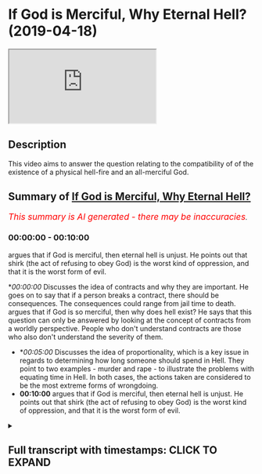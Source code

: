 # If God is Merciful, Why Eternal Hell? (2019-04-18)

<iframe loading='lazy' src='https://www.youtube.com/embed/8pYwCzTTiG4'></iframe>

## Description

This video aims to answer the question relating to the compatibility of of the existence of a physical hell-fire and an all-merciful God.

## Summary of [If God is Merciful, Why Eternal Hell?](https://www.youtube.com/watch?v=8pYwCzTTiG4)


*<span style="color:red; font-size:125%">This summary is AI generated - there may be inaccuracies</span>. [](/)*

### <a onclick="modifyYTiframeseektime('0')">00:00:00</a> - <a onclick="modifyYTiframeseektime('600')">00:10:00</a>

argues that if God is merciful, then eternal hell is unjust. He points out that shirk (the act of refusing to obey God) is the worst kind of oppression, and that it is the worst form of evil.

**<a onclick="modifyYTiframeseektime('0')">00:00:00</a>* Discusses the idea of contracts and why they are important. He goes on to say that if a person breaks a contract, there should be consequences. The consequences could range from jail time to death. argues that if God is so merciful, then why does hell exist? He says that this question can only be answered by looking at the concept of contracts from a worldly perspective. People who don't understand contracts are those who also don't understand the severity of them.
* **<a onclick="modifyYTiframeseektime('300')">00:05:00</a>* Discusses the idea of proportionality, which is a key issue in regards to determining how long someone should spend in Hell. They point to two examples - murder and rape - to illustrate the problems with equating time in Hell. In both cases, the actions taken are considered to be the most extreme forms of wrongdoing.
* **<a onclick="modifyYTiframeseektime('600')">00:10:00</a>** argues that if God is merciful, then eternal hell is unjust. He points out that shirk (the act of refusing to obey God) is the worst kind of oppression, and that it is the worst form of evil.

<details><summary><h2>Full transcript with timestamps: CLICK TO EXPAND</h2></summary>

<a onclick="modifyYTiframeseektime('0')">0:00:00</a> why am I talking about contract and why  
<a onclick="modifyYTiframeseektime('2')">0:00:02</a> why my dad made that up that version the  
<a onclick="modifyYTiframeseektime('4')">0:00:04</a> reason is this there is something which  
<a onclick="modifyYTiframeseektime('7')">0:00:07</a> unifies yes Western saw and Islamic  
<a onclick="modifyYTiframeseektime('11')">0:00:11</a> thought and it is the idea of contract  
<a onclick="modifyYTiframeseektime('13')">0:00:13</a> it is the idea of contract the Quran  
<a onclick="modifyYTiframeseektime('17')">0:00:17</a> says er you a lady named Oh Bulbul are  
<a onclick="modifyYTiframeseektime('19')">0:00:19</a> quotes o you who believe  
<a onclick="modifyYTiframeseektime('22')">0:00:22</a> to fill the contracts and in liberal  
<a onclick="modifyYTiframeseektime('26')">0:00:26</a> theory one of the underpinning things is  
<a onclick="modifyYTiframeseektime('28')">0:00:28</a> God make sure that you fulfill the  
<a onclick="modifyYTiframeseektime('30')">0:00:30</a> contract because it's so obvious that  
<a onclick="modifyYTiframeseektime('35')">0:00:35</a> chaos would ensue listen carefully chaos  
<a onclick="modifyYTiframeseektime('39')">0:00:39</a> would ensue if contracts are not abided  
<a onclick="modifyYTiframeseektime('42')">0:00:42</a> by imagine you have peace treaties  
<a onclick="modifyYTiframeseektime('45')">0:00:45</a> between countries and they're revoked  
<a onclick="modifyYTiframeseektime('47')">0:00:47</a> straight away because contracts are not  
<a onclick="modifyYTiframeseektime('48')">0:00:48</a> respected contracts are important on  
<a onclick="modifyYTiframeseektime('53')">0:00:53</a> everyone's world view on our world view  
<a onclick="modifyYTiframeseektime('56')">0:00:56</a> and on their world view why is that  
<a onclick="modifyYTiframeseektime('59')">0:00:59</a> important because imagine listen  
<a onclick="modifyYTiframeseektime('64')">0:01:04</a> carefully what is the consequence  
<a onclick="modifyYTiframeseektime('67')">0:01:07</a> according to them of rupturing a  
<a onclick="modifyYTiframeseektime('72')">0:01:12</a> contract yeah you can have anarchy but  
<a onclick="modifyYTiframeseektime('76')">0:01:16</a> usually the law has in place legal  
<a onclick="modifyYTiframeseektime('79')">0:01:19</a> consequences yes if the law hasn't quit  
<a onclick="modifyYTiframeseektime('81')">0:01:21</a> and place legal consequences which can  
<a onclick="modifyYTiframeseektime('83')">0:01:23</a> range from prison sentence to finding to  
<a onclick="modifyYTiframeseektime('85')">0:01:25</a> death in the case of treason the idea  
<a onclick="modifyYTiframeseektime('88')">0:01:28</a> that there should be a consequence  
<a onclick="modifyYTiframeseektime('90')">0:01:30</a> attached to a severing of a contract is  
<a onclick="modifyYTiframeseektime('93')">0:01:33</a> universally understood almost except  
<a onclick="modifyYTiframeseektime('95')">0:01:35</a> with anarchists and other people right I  
<a onclick="modifyYTiframeseektime('98')">0:01:38</a> imagine this imagine we as human beings  
<a onclick="modifyYTiframeseektime('101')">0:01:41</a> are severing a contract with the  
<a onclick="modifyYTiframeseektime('108')">0:01:48</a> ultimate source of protection wait a  
<a onclick="modifyYTiframeseektime('111')">0:01:51</a> minute stay that one more time I don't  
<a onclick="modifyYTiframeseektime('114')">0:01:54</a> know how you made that diversion and you  
<a onclick="modifyYTiframeseektime('115')">0:01:55</a> came back and what you're talking about  
<a onclick="modifyYTiframeseektime('117')">0:01:57</a> the ultimate source of protection we  
<a onclick="modifyYTiframeseektime('120')">0:02:00</a> believe is Allah he provides the  
<a onclick="modifyYTiframeseektime('123')">0:02:03</a> ultimate source of protection so isn't  
<a onclick="modifyYTiframeseektime('128')">0:02:08</a> it the same logic to suppose to  
<a onclick="modifyYTiframeseektime('131')">0:02:11</a> postulate to submit to say  
<a onclick="modifyYTiframeseektime('133')">0:02:13</a> if you break the contract that was  
<a onclick="modifyYTiframeseektime('137')">0:02:17</a> initially in place some it's up and that  
<a onclick="modifyYTiframeseektime('141')">0:02:21</a> you agreed upon and the prime model  
<a onclick="modifyYTiframeseektime('143')">0:02:23</a> sales if you sell that contract there  
<a onclick="modifyYTiframeseektime('147')">0:02:27</a> should be a consequence and it's within  
<a onclick="modifyYTiframeseektime('152')">0:02:32</a> the rights of the source of protection  
<a onclick="modifyYTiframeseektime('157')">0:02:37</a> to remove that protection from you  
<a onclick="modifyYTiframeseektime('165')">0:02:45</a> that's why the question that's usually  
<a onclick="modifyYTiframeseektime('167')">0:02:47</a> postulated in these discussions is if  
<a onclick="modifyYTiframeseektime('171')">0:02:51</a> God is so merciful then why does hell  
<a onclick="modifyYTiframeseektime('175')">0:02:55</a> exists why is he putting the people in  
<a onclick="modifyYTiframeseektime('177')">0:02:57</a> the Hellfire  
<a onclick="modifyYTiframeseektime('179')">0:02:59</a> what kind of merciful God is that he  
<a onclick="modifyYTiframeseektime('181')">0:03:01</a> putting their people in the Hellfire  
<a onclick="modifyYTiframeseektime('182')">0:03:02</a> what kind of Justice is that the  
<a onclick="modifyYTiframeseektime('186')">0:03:06</a> Hellfire is an ultimate manifestation of  
<a onclick="modifyYTiframeseektime('192')">0:03:12</a> the removal of a large protection from  
<a onclick="modifyYTiframeseektime('197')">0:03:17</a> humans see the whole time  
<a onclick="modifyYTiframeseektime('200')">0:03:20</a> the Hellfire is an ultimate  
<a onclick="modifyYTiframeseektime('203')">0:03:23</a> manifestation of the removal of a large  
<a onclick="modifyYTiframeseektime('208')">0:03:28</a> protection from human beings and since  
<a onclick="modifyYTiframeseektime('214')">0:03:34</a> we agree on the premise that's  
<a onclick="modifyYTiframeseektime('220')">0:03:40</a> consequentially justifiable to say that  
<a onclick="modifyYTiframeseektime('226')">0:03:46</a> protection should no longer be afforded  
<a onclick="modifyYTiframeseektime('228')">0:03:48</a> to those who serve Allah contracts then  
<a onclick="modifyYTiframeseektime('232')">0:03:52</a> what more contracts more problematic to  
<a onclick="modifyYTiframeseektime('236')">0:03:56</a> sever than the one who is providing for  
<a onclick="modifyYTiframeseektime('238')">0:03:58</a> you in all aspects and domains and  
<a onclick="modifyYTiframeseektime('241')">0:04:01</a> spheres of life the answer to that  
<a onclick="modifyYTiframeseektime('245')">0:04:05</a> question is the people that don't  
<a onclick="modifyYTiframeseektime('250')">0:04:10</a> understand the Hellfire and the  
<a onclick="modifyYTiframeseektime('252')">0:04:12</a> punishment therein are those same people  
<a onclick="modifyYTiframeseektime('255')">0:04:15</a> that don't understand the severity of  
<a onclick="modifyYTiframeseektime('259')">0:04:19</a> the contract and they have agreed to and  
<a onclick="modifyYTiframeseektime('262')">0:04:22</a> that they were reminded off  
<a onclick="modifyYTiframeseektime('266')">0:04:26</a> in this world so you see it all makes  
<a onclick="modifyYTiframeseektime('273')">0:04:33</a> sense now  
<a onclick="modifyYTiframeseektime('274')">0:04:34</a> but someone may argue someone may argue  
<a onclick="modifyYTiframeseektime('278')">0:04:38</a> and say but hold on no problem I  
<a onclick="modifyYTiframeseektime('281')">0:04:41</a> understand this concept I understand yes  
<a onclick="modifyYTiframeseektime('286')">0:04:46</a> that if you sever the contract there  
<a onclick="modifyYTiframeseektime('289')">0:04:49</a> should be consequences  
<a onclick="modifyYTiframeseektime('291')">0:04:51</a> yeah if you sever the contract there  
<a onclick="modifyYTiframeseektime('294')">0:04:54</a> should be consequences from this  
<a onclick="modifyYTiframeseektime('296')">0:04:56</a> perspective God is within his rights to  
<a onclick="modifyYTiframeseektime('299')">0:04:59</a> give you those consequences  
<a onclick="modifyYTiframeseektime('303')">0:05:03</a> so what then about proportionality for  
<a onclick="modifyYTiframeseektime('308')">0:05:08</a> instance if someone was a Kaffir for  
<a onclick="modifyYTiframeseektime('311')">0:05:11</a> this believer someone who severed the  
<a onclick="modifyYTiframeseektime('313')">0:05:13</a> contract because ways it is believer at  
<a onclick="modifyYTiframeseektime('316')">0:05:16</a> this believer if someone kasev literally  
<a onclick="modifyYTiframeseektime('321')">0:05:21</a> means kuffara from the farmer the farmer  
<a onclick="modifyYTiframeseektime('325')">0:05:25</a> because he's literally covering the  
<a onclick="modifyYTiframeseektime('328')">0:05:28</a> truth like the seeds you coat it with  
<a onclick="modifyYTiframeseektime('332')">0:05:32</a> soil and the truth you're covering it  
<a onclick="modifyYTiframeseektime('335')">0:05:35</a> with falsehood and that is the ultimate  
<a onclick="modifyYTiframeseektime('337')">0:05:37</a> manifestation of the severing of the  
<a onclick="modifyYTiframeseektime('340')">0:05:40</a> contract well the question of  
<a onclick="modifyYTiframeseektime('343')">0:05:43</a> proportionality will come into play  
<a onclick="modifyYTiframeseektime('344')">0:05:44</a> because they'll say ok if they were  
<a onclick="modifyYTiframeseektime('346')">0:05:46</a> disbelievers for three years or five  
<a onclick="modifyYTiframeseektime('349')">0:05:49</a> years or ten years or twenty years then  
<a onclick="modifyYTiframeseektime('352')">0:05:52</a> why should they be in the Hellfire  
<a onclick="modifyYTiframeseektime('353')">0:05:53</a> forever  
<a onclick="modifyYTiframeseektime('354')">0:05:54</a> and this is a lack of proportionality  
<a onclick="modifyYTiframeseektime('359')">0:05:59</a> yes this is a lack of proportionality  
<a onclick="modifyYTiframeseektime('362')">0:06:02</a> well we say to that who told you that  
<a onclick="modifyYTiframeseektime('369')">0:06:09</a> times did all be treated equally and  
<a onclick="modifyYTiframeseektime('372')">0:06:12</a> sins should be connected to time  
<a onclick="modifyYTiframeseektime('375')">0:06:15</a> inextricably let me give an example and  
<a onclick="modifyYTiframeseektime('377')">0:06:17</a> this brother of mine codable andalusi we  
<a onclick="modifyYTiframeseektime('382')">0:06:22</a> were discussing this he was giving me  
<a onclick="modifyYTiframeseektime('383')">0:06:23</a> these pointers was a really good example  
<a onclick="modifyYTiframeseektime('385')">0:06:25</a> he gave I like to give him credit for  
<a onclick="modifyYTiframeseektime('388')">0:06:28</a> that he said for example if someone  
<a onclick="modifyYTiframeseektime('391')">0:06:31</a> takes out a knife and he stabs someone  
<a onclick="modifyYTiframeseektime('395')">0:06:35</a> goes straight for the jugular and kills  
<a onclick="modifyYTiframeseektime('398')">0:06:38</a> the person in three  
<a onclick="modifyYTiframeseektime('399')">0:06:39</a> seconds yes if someone does that in  
<a onclick="modifyYTiframeseektime('403')">0:06:43</a> three seconds should they be punished  
<a onclick="modifyYTiframeseektime('407')">0:06:47</a> for three seconds on this logic they  
<a onclick="modifyYTiframeseektime('412')">0:06:52</a> should be why not three seconds the only  
<a onclick="modifyYTiframeseektime('416')">0:06:56</a> were transgressing for three seconds so  
<a onclick="modifyYTiframeseektime('418')">0:06:58</a> go into prison for three seconds or do  
<a onclick="modifyYTiframeseektime('421')">0:07:01</a> this we'll go to the Hellfire for three  
<a onclick="modifyYTiframeseektime('422')">0:07:02</a> seconds no clearly there's a problem  
<a onclick="modifyYTiframeseektime('424')">0:07:04</a> with equating time here so the idea is  
<a onclick="modifyYTiframeseektime('429')">0:07:09</a>  or the association of partners with  
<a onclick="modifyYTiframeseektime('434')">0:07:14</a> Allah is valued so epistemic Lehi and  
<a onclick="modifyYTiframeseektime('439')">0:07:19</a> the ranking of crimes because is the  
<a onclick="modifyYTiframeseektime('443')">0:07:23</a> ultimate it is the ultimate rupturing of  
<a onclick="modifyYTiframeseektime('448')">0:07:28</a> the most important contracts by even  
<a onclick="modifyYTiframeseektime('451')">0:07:31</a> doing it for one second even believing  
<a onclick="modifyYTiframeseektime('455')">0:07:35</a> in that and doing it for one second it's  
<a onclick="modifyYTiframeseektime('458')">0:07:38</a> conceivable for one second two seconds  
<a onclick="modifyYTiframeseektime('461')">0:07:41</a> five seconds and you die upon it and  
<a onclick="modifyYTiframeseektime('464')">0:07:44</a> although your last five seconds that you  
<a onclick="modifyYTiframeseektime('466')">0:07:46</a> will be in eternal punishment in the  
<a onclick="modifyYTiframeseektime('469')">0:07:49</a> Hellfire and that is logically  
<a onclick="modifyYTiframeseektime('471')">0:07:51</a> rationally justifiable on both  
<a onclick="modifyYTiframeseektime('475')">0:07:55</a> worldviews because to understand Allah  
<a onclick="modifyYTiframeseektime('483')">0:08:03</a> and for hate we must understand shift  
<a onclick="modifyYTiframeseektime('488')">0:08:08</a> and how dark and horrible and evil and  
<a onclick="modifyYTiframeseektime('494')">0:08:14</a> grotesque and disgusting this crime is  
<a onclick="modifyYTiframeseektime('502')">0:08:22</a> out there someone redirects their  
<a onclick="modifyYTiframeseektime('510')">0:08:30</a> veneration  
<a onclick="modifyYTiframeseektime('511')">0:08:31</a> they love their or their hope their  
<a onclick="modifyYTiframeseektime('518')">0:08:38</a> faith  
<a onclick="modifyYTiframeseektime('520')">0:08:40</a> from the one who is offering all sorts  
<a onclick="modifyYTiframeseektime('524')">0:08:44</a> of health and also says a protection  
<a onclick="modifyYTiframeseektime('526')">0:08:46</a> from fear who is a loss of a Noah to  
<a onclick="modifyYTiframeseektime('529')">0:08:49</a> Allah this is the most problematic and  
<a onclick="modifyYTiframeseektime('534')">0:08:54</a> egregious and the most vile of crimes  
<a onclick="modifyYTiframeseektime('539')">0:08:59</a> any human being could do well success  
<a onclick="modifyYTiframeseektime('542')">0:09:02</a> was the murder was the rape there's  
<a onclick="modifyYTiframeseektime('546')">0:09:06</a> nothing worse than that  
<a onclick="modifyYTiframeseektime('548')">0:09:08</a> why is murder on because it's an  
<a onclick="modifyYTiframeseektime('552')">0:09:12</a> ultimate violation of someone's right to  
<a onclick="modifyYTiframeseektime('556')">0:09:16</a> life why is rape run because it's an  
<a onclick="modifyYTiframeseektime('562')">0:09:22</a> ultimate violation of a man or a woman's  
<a onclick="modifyYTiframeseektime('566')">0:09:26</a> right to dignity and to decision-making  
<a onclick="modifyYTiframeseektime('569')">0:09:29</a> in sexual intercourse so why is  
<a onclick="modifyYTiframeseektime('576')">0:09:36</a> wrong because it's an ultimate  
<a onclick="modifyYTiframeseektime('579')">0:09:39</a> redirection it's an ultimate redirection  
<a onclick="modifyYTiframeseektime('586')">0:09:46</a> of all of the attitudes the beliefs and  
<a onclick="modifyYTiframeseektime('591')">0:09:51</a> the actions that should be positions to  
<a onclick="modifyYTiframeseektime('598')">0:09:58</a> the one who allows them to be positioned  
<a onclick="modifyYTiframeseektime('600')">0:10:00</a> to anything in the first place to other  
<a onclick="modifyYTiframeseektime('603')">0:10:03</a> than him it's the worst kind of  
<a onclick="modifyYTiframeseektime('607')">0:10:07</a> oppression shirk is the worst kind of  
<a onclick="modifyYTiframeseektime('611')">0:10:11</a> oppression  
</details>